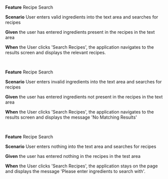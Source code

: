 **Feature** Recipe Search

**Scenario** User enters valid ingredients into the text area and searches for recipes

**Given** the user has entered ingredients present in the recipes in the text area

**When** the User clicks 'Search Recipes', the application navigates to the results screen and displays the relevant recipes.

<br>

**Feature** Recipe Search

**Scenario** User enters invalid ingredients into the text area and searches for recipes

**Given** the user has entered ingredients not present in the recipes in the text area

**When** the User clicks 'Search Recipes', the application navigates to the results screen and displays the message 'No Matching Results'

<br>

**Feature** Recipe Search

**Scenario** User enters nothing into the text area and searches for recipes

**Given** the user has entered nothing in the recipes in the test area

**When** the User clicks 'Search Recipes', the application stays on the page and displays the message 'Please enter ingredients to search with'.

<br>
